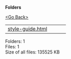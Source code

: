 **Folders**

[&lt;Go Back&gt;](../right.html)

  

<table><tbody><tr class="odd"><td><a href="style-guide.html">style-guide.html</a> </td><td></td><td></td><td></td></tr></tbody></table>

Folders: 1  
Files: 1  
Size of all files: 135525 KB
